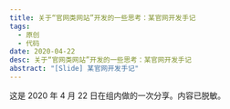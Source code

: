 ```yaml
---
title: 关于“官网类网站”开发的一些思考：某官网开发手记
tags:
  - 原创
  - 代码
date: 2020-04-22
desc: 关于“官网类网站”开发的一些思考：某官网开发手记
abstract: "[Slide] 某官网开发手记"
---
```


这是 2020 年 4 月 22 日在组内做的一次分享。内容已脱敏。

<embeding src="https://ppt.baomitu.com/d/a20fc568?style=dark" />
